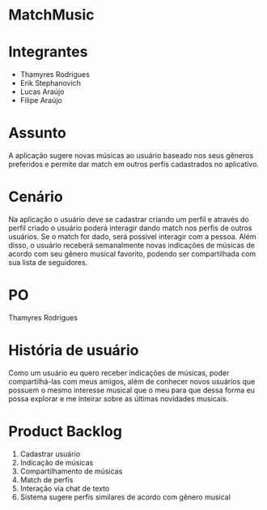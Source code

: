 # MatchMusic

# Integrantes
- Thamyres Rodrigues 
- Erik Stephanovich
- Lucas Araújo
- Filipe Araújo

# Assunto
A aplicação sugere novas músicas ao usuário baseado nos seus gêneros preferidos e permite dar match em outros perfis cadastrados no aplicativo.

# Cenário
Na aplicação o usuário deve se cadastrar criando um perfil e através do perfil criado o usuário poderá interagir dando match nos perfis de outros usuários. Se o match for dado, será possivel interagir com a pessoa. Além disso, o usuário receberá semanalmente novas indicações de músicas de acordo com seu gênero musical favorito, podendo ser compartilhada com sua lista de seguidores.

# PO
Thamyres Rodrigues 

# História de usuário
Como um usuário eu quero receber indicações de músicas, poder compartilhá-las com meus amigos, além de conhecer novos usuários que possuem o mesmo interesse musical que o meu para que dessa forma eu possa explorar e me inteirar sobre as últimas novidades musicais.

# Product Backlog
1. Cadastrar usuário
2. Indicação de músicas
3. Compartilhamento de músicas
4. Match de perfis
5. Interação via chat de texto
6. Sistema sugere perfis similares de acordo com gênero musical 
